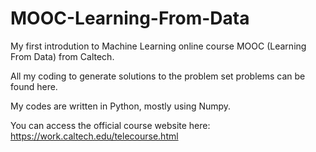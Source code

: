# MOOC-Learning-From-Data
My first introdution to Machine Learning online course MOOC (Learning From Data) from Caltech.

All my coding to generate solutions to the problem set problems can be found here.

My codes are written in Python, mostly using Numpy.

You can access the official course website here:
https://work.caltech.edu/telecourse.html
